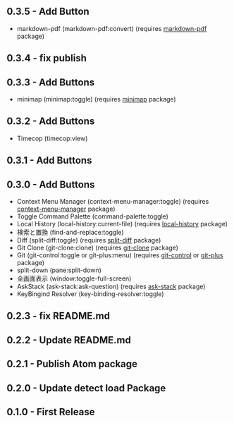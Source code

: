 ## 0.3.5 - Add Button
* markdown-pdf (markdown-pdf:convert) (requires [markdown-pdf](https://atom.io/packages/markdown-pdf) package)

## 0.3.4 - fix publish

## 0.3.3 - Add Buttons
* minimap (minimap:toggle) (requires [minimap](https://atom.io/packages/minimap) package)

## 0.3.2 - Add Buttons
* Timecop (timecop:view)

## 0.3.1 - Add Buttons

## 0.3.0 - Add Buttons
* Context Menu Manager (context-menu-manager:toggle) (requires [context-menu-manager](https://atom.io/packages/context-menu-manager) package)
* Toggle Command Palette (command-palette:toggle)
* Local History (local-history:current-file) (requires [local-history](https://atom.io/packages/local-history) package)
* 検索と置換 (find-and-replace:toggle)
* Diff (split-diff:toggle) (requires [split-diff](https://atom.io/packages/split-diff) package)
* Git Clone (git-clone:clone) (requires [git-clone](https://atom.io/packages/git-clone) package)
* Git (git-control:toggle or git-plus:menu) (requires [git-control](https://atom.io/packages/git-control) or [git-plus](https://atom.io/packages/git-plus) package)
* split-down (pane:split-down)
* 全画面表示 (window:toggle-full-screen)
* AskStack (ask-stack:ask-question) (requires [ask-stack](https://atom.io/packages/ask-stack) package)
* KeyBingind Resolver (key-binding-resolver:toggle)

## 0.2.3 - fix README.md

## 0.2.2 - Update README.md

## 0.2.1 - Publish Atom package

## 0.2.0 - Update detect load Package

## 0.1.0 - First Release

